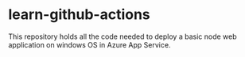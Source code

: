 # learn-github-actions

This repository holds all the code needed to deploy a basic node web application on windows OS in Azure App Service.
